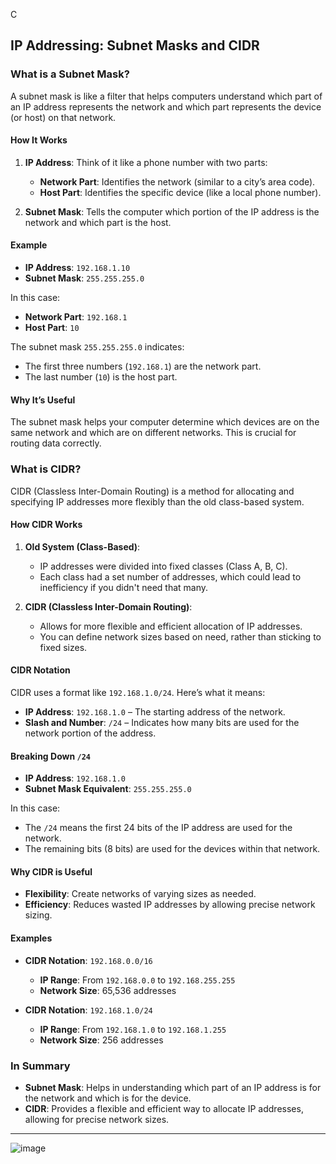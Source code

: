 C

##  IP Addressing: Subnet Masks and CIDR

### **What is a Subnet Mask?**

A subnet mask is like a filter that helps computers understand which part of an IP address represents the network and which part represents the device (or host) on that network.

#### **How It Works**

1. **IP Address**: Think of it like a phone number with two parts:
   - **Network Part**: Identifies the network (similar to a city’s area code).
   - **Host Part**: Identifies the specific device (like a local phone number).

2. **Subnet Mask**: Tells the computer which portion of the IP address is the network and which part is the host.

#### **Example**

- **IP Address**: `192.168.1.10`
- **Subnet Mask**: `255.255.255.0`

In this case:
- **Network Part**: `192.168.1`
- **Host Part**: `10`

The subnet mask `255.255.255.0` indicates:
- The first three numbers (`192.168.1`) are the network part.
- The last number (`10`) is the host part.

#### **Why It’s Useful**

The subnet mask helps your computer determine which devices are on the same network and which are on different networks. This is crucial for routing data correctly.

### **What is CIDR?**

CIDR (Classless Inter-Domain Routing) is a method for allocating and specifying IP addresses more flexibly than the old class-based system.

#### **How CIDR Works**

1. **Old System (Class-Based)**:
   - IP addresses were divided into fixed classes (Class A, B, C).
   - Each class had a set number of addresses, which could lead to inefficiency if you didn't need that many.

2. **CIDR (Classless Inter-Domain Routing)**:
   - Allows for more flexible and efficient allocation of IP addresses.
   - You can define network sizes based on need, rather than sticking to fixed sizes.

#### **CIDR Notation**

CIDR uses a format like `192.168.1.0/24`. Here’s what it means:

- **IP Address**: `192.168.1.0` – The starting address of the network.
- **Slash and Number**: `/24` – Indicates how many bits are used for the network portion of the address.

#### **Breaking Down `/24`**

- **IP Address**: `192.168.1.0`
- **Subnet Mask Equivalent**: `255.255.255.0`

In this case:
- The `/24` means the first 24 bits of the IP address are used for the network.
- The remaining bits (8 bits) are used for the devices within that network.

#### **Why CIDR is Useful**

- **Flexibility**: Create networks of varying sizes as needed.
- **Efficiency**: Reduces wasted IP addresses by allowing precise network sizing.

#### **Examples**

- **CIDR Notation**: `192.168.0.0/16`
  - **IP Range**: From `192.168.0.0` to `192.168.255.255`
  - **Network Size**: 65,536 addresses

- **CIDR Notation**: `192.168.1.0/24`
  - **IP Range**: From `192.168.1.0` to `192.168.1.255`
  - **Network Size**: 256 addresses

### **In Summary**

- **Subnet Mask**: Helps in understanding which part of an IP address is for the network and which is for the device.
- **CIDR**: Provides a flexible and efficient way to allocate IP addresses, allowing for precise network sizes.

---

![image](https://github.com/user-attachments/assets/1c68071c-7d1b-4ca0-a99f-6bf5b505852b)
